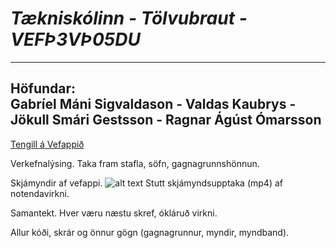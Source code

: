 # *Tækniskólinn - Tölvubraut - VEFÞ3VÞ05DU*
---  
**Höfundar:**  
Gabríel Máni Sigvaldason - Valdas Kaubrys - Jökull Smári Gestsson - Ragnar Ágúst Ómarsson  
---  
[Tengill á Vefappið](https://mynda-album-appid.vercel.app/)

Verkefnalýsing. Taka fram stafla, söfn, gagnagrunnshönnun.

Skjámyndir af vefappi.
![alt text](image.jpg)
Stutt skjámyndsupptaka (mp4) af notendavirkni.

Samantekt. Hver væru næstu skref, ókláruð virkni.

Allur kóði, skrár og önnur gögn (gagnagrunnur, myndir, myndband).


